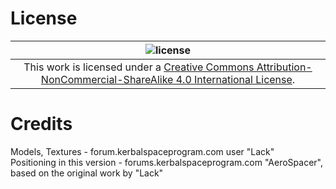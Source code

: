 # License
| ![license](https://i.creativecommons.org/l/by-nc-sa/4.0/88x31.png "Creative Commons License") |
|:---:|
| This work is licensed under a [Creative Commons Attribution-NonCommercial-ShareAlike 4.0 International License](http://creativecommons.org/licenses/by-nc-sa/4.0/). |

# Credits
Models, Textures - forum.kerbalspaceprogram.com user "Lack"    
Positioning in this version - forums.kerbalspaceprogram.com "AeroSpacer", based on the original work by "Lack"
